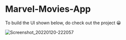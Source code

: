 # Marvel-Movies-App

To build the UI shown below, do check out the project 😀

![Screenshot_20220120-222057](https://user-images.githubusercontent.com/98111358/150386873-dc023d59-3d63-4f76-ac0a-b2cf54368476.jpg)
